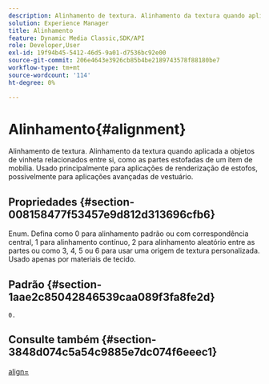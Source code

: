 ```yaml
---
description: Alinhamento de textura. Alinhamento da textura quando aplicada a objetos de vinheta relacionados entre si, como as partes estofadas de um item de mobília. Usado principalmente para aplicações de renderização de estofos, possivelmente para aplicações avançadas de vestuário.
solution: Experience Manager
title: Alinhamento
feature: Dynamic Media Classic,SDK/API
role: Developer,User
exl-id: 19f94b45-5412-46d5-9a01-d7536bc92e00
source-git-commit: 206e4643e3926cb85b4be2189743578f88180be7
workflow-type: tm+mt
source-wordcount: '114'
ht-degree: 0%

---
```


# Alinhamento{#alignment}

Alinhamento de textura. Alinhamento da textura quando aplicada a objetos de vinheta relacionados entre si, como as partes estofadas de um item de mobília. Usado principalmente para aplicações de renderização de estofos, possivelmente para aplicações avançadas de vestuário.

## Propriedades {#section-008158477f53457e9d812d313696cfb6}

Enum. Defina como 0 para alinhamento padrão ou com correspondência central, 1 para alinhamento contínuo, 2 para alinhamento aleatório entre as partes ou como 3, 4, 5 ou 6 para usar uma origem de textura personalizada. Usado apenas por materiais de tecido.

## Padrão {#section-1aae2c85042846539caa089f3fa8fe2d}

`0.`

## Consulte também {#section-3848d074c5a54c9885e7dc074f6eeec1}

[align=](../../../../../ir-api/http-protocol/image-rendering-api-ref/c-ir-http-protocol-ref/c-ir-http-protocol-command-reference/r-ir-align.md#reference-4d63baa522ce42f9b15167ba34c5c6a7)
